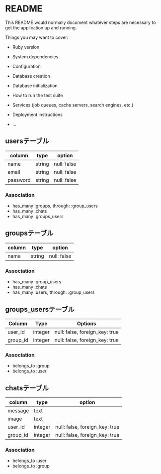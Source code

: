 # README

This README would normally document whatever steps are necessary to get the
application up and running.

Things you may want to cover:

* Ruby version

* System dependencies

* Configuration

* Database creation

* Database initialization

* How to run the test suite

* Services (job queues, cache servers, search engines, etc.)

* Deployment instructions

* ...

## usersテーブル
|column|type|option|
|------|----|------|
|name|string|null: false|
|email|string|null: false|
|password|string|null: false|
### Association
- has_many :groups, through: :group_users
- has_many :chats
- has_many :groups_users

## groupsテーブル
|column|type|option|
|------|----|------|
|name|string|null: false|
### Association
- has_many :group_users
- has_many :chats
- has_many :users, through: :group_users

## groups_usersテーブル
|Column|Type|Options|
|------|----|-------|
|user_id|integer|null: false, foreign_key: true|
|group_id|integer|null: false, foreign_key: true|
### Association
- belongs_to :group
- belongs_to :user

## chatsテーブル
|column|type|option|
|------|----|------|
|message|text||
|image|text||
|user_id|integer|null: false, foreign_key: true|
|group_id|integer|null: false, foreign_key: true|
### Association
- belongs_to :user
- belongs_to :group

